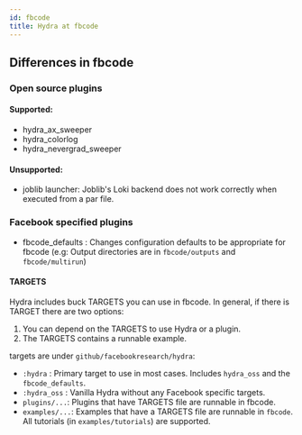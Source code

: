 ```yaml
---
id: fbcode
title: Hydra at fbcode
---
```


## Differences in fbcode

### Open source plugins
#### Supported:
 - hydra_ax_sweeper
 - hydra_colorlog
 - hydra_nevergrad_sweeper
 
#### Unsupported:
 - joblib launcher: Joblib's Loki backend does not work correctly when executed from a par file.

### Facebook specified plugins
 - fbcode_defaults : Changes configuration defaults to be appropriate for fbcode (e.g: Output directories are in `fbcode/outputs` and `fbcode/multirun`)

#### TARGETS
Hydra includes buck TARGETS you can use in fbcode. In general, if there is TARGET there are two options:
1. You can depend on the TARGETS to use Hydra or a plugin.
2. The TARGETS contains a runnable example.

targets are under `github/facebookresearch/hydra`:
- `:hydra` : Primary target to use in most cases. Includes `hydra_oss` and the `fbcode_defaults`.
- `:hydra_oss` : Vanilla Hydra without any Facebook specific targets.
- `plugins/...`: Plugins that have TARGETS file are runnable in fbcode.
- `examples/...`: Examples that have a TARGETS file are runnable in `fbcode`. All tutorials (in `examples/tutorials`) are supported.
